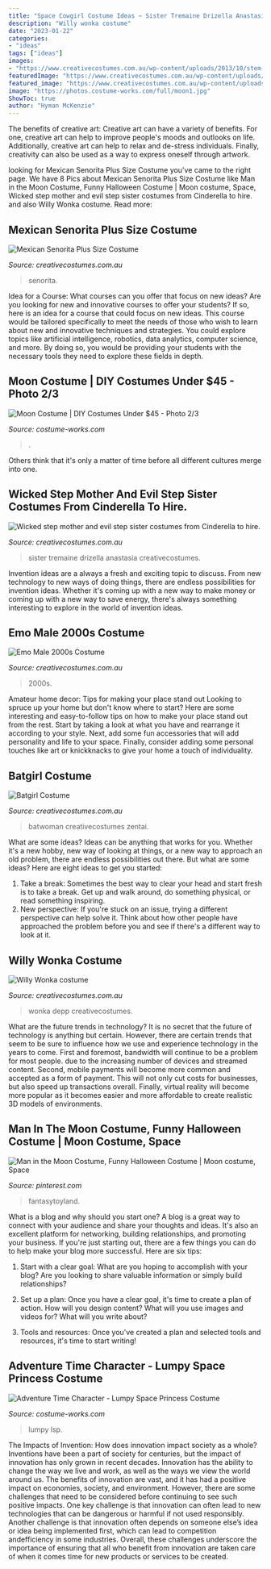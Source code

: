 ```yaml
---
title: "Space Cowgirl Costume Ideas ~ Sister Tremaine Drizella Anastasia Creativecostumes"
description: "Willy wonka costume"
date: "2023-01-22"
categories:
- "ideas"
tags: ["ideas"]
images:
- "https://www.creativecostumes.com.au/wp-content/uploads/2013/10/stem-punk-687x1024.jpg"
featuredImage: "https://www.creativecostumes.com.au/wp-content/uploads/2014/07/RWP_218_web-768x1024.jpg"
featured_image: "https://www.creativecostumes.com.au/wp-content/uploads/2014/07/RWP_218_web-768x1024.jpg"
image: "https://photos.costume-works.com/full/moon1.jpg"
ShowToc: true
author: "Hyman McKenzie"
---
```



The benefits of creative art:
Creative art can have a variety of benefits. For one, creative art can help to improve people's moods and outlooks on life. Additionally, creative art can help to relax and de-stress individuals. Finally, creativity can also be used as a way to express oneself through artwork.

	

		
looking for Mexican Senorita Plus Size Costume you've came to the right page. We have 8 Pics about Mexican Senorita Plus Size Costume like Man in the Moon Costume, Funny Halloween Costume | Moon costume, Space, Wicked step mother and evil step sister costumes from Cinderella to hire. and also Willy Wonka costume. Read more:
		
    
## Mexican Senorita Plus Size Costume

<img loading=lazy src="https://www.creativecostumes.com.au/wp-content/uploads/2018/07/CC_April_18_169-768x1024.jpg" onerror="this.onerror=null;this.src='https://tse1.mm.bing.net/th?id=OIP.RYwhM5AJisGeIl4ixr4QlQHaJ4&amp;pid=15.1';" alt="Mexican Senorita Plus Size Costume">

_Source: creativecostumes.com.au_

>senorita. 

	

Idea for a Course: What courses can you offer that focus on new ideas?
Are you looking for new and innovative courses to offer your students? If so, here is an idea for a course that could focus on new ideas. This course would be tailored specifically to meet the needs of those who wish to learn about new and innovative techniques and strategies. You could explore topics like artificial intelligence, robotics, data analytics, computer science, and more. By doing so, you would be providing your students with the necessary tools they need to explore these fields in depth.

    
## Moon Costume | DIY Costumes Under $45 - Photo 2/3

<img loading=lazy src="https://photos.costume-works.com/full/moon1.jpg" onerror="this.onerror=null;this.src='https://tse3.mm.bing.net/th?id=OIP.fRIQDxqEHcj8foPdOdFXggHaLH&amp;pid=15.1';" alt="Moon Costume | DIY Costumes Under $45 - Photo 2/3">

_Source: costume-works.com_

>. 

	

Others think that it's only a matter of time before all different cultures merge into one.

    
## Wicked Step Mother And Evil Step Sister Costumes From Cinderella To Hire.

<img loading=lazy src="https://www.creativecostumes.com.au/wp-content/uploads/2014/07/RWP_218_web-768x1024.jpg" onerror="this.onerror=null;this.src='https://tse1.mm.bing.net/th?id=OIP.FT5Zk7_MHCiHIrAFZCZGAwHaJ4&amp;pid=15.1';" alt="Wicked step mother and evil step sister costumes from Cinderella to hire.">

_Source: creativecostumes.com.au_

>sister tremaine drizella anastasia creativecostumes. 

	

Invention ideas are a always a fresh and exciting topic to discuss. From new technology to new ways of doing things, there are endless possibilities for invention ideas. Whether it's coming up with a new way to make money or coming up with a new way to save energy, there's always something interesting to explore in the world of invention ideas.

    
## Emo Male 2000s Costume

<img loading=lazy src="https://www.creativecostumes.com.au/wp-content/uploads/2017/03/unspecified1-510x680.jpg" onerror="this.onerror=null;this.src='https://tse4.mm.bing.net/th?id=OIP.3FMJvxBE6ZIUitfweIIWLgHaJ4&amp;pid=15.1';" alt="Emo Male 2000s Costume">

_Source: creativecostumes.com.au_

>2000s. 

	

Amateur home decor: Tips for making your place stand out
Looking to spruce up your home but don't know where to start? Here are some interesting and easy-to-follow tips on how to make your place stand out from the rest. Start by taking a look at what you have and rearrange it according to your style. Next, add some fun accessories that will add personality and life to your space. Finally, consider adding some personal touches like art or knickknacks to give your home a touch of individuality.

    
## Batgirl Costume

<img loading=lazy src="https://www.creativecostumes.com.au/wp-content/uploads/2014/02/P1040385-682x1024.jpg" onerror="this.onerror=null;this.src='https://tse2.mm.bing.net/th?id=OIP.lotVndBRh0ZuN5baypVnygHaLH&amp;pid=15.1';" alt="Batgirl Costume">

_Source: creativecostumes.com.au_

>batwoman creativecostumes zentai. 

	

What are some ideas?
Ideas can be anything that works for you. Whether it's a new hobby, new way of looking at things, or a new way to approach an old problem, there are endless possibilities out there. But what are some ideas? Here are eight ideas to get you started: 
1. Take a break: Sometimes the best way to clear your head and start fresh is to take a break. Get up and walk around, do something physical, or read something inspiring. 
2. New perspective: If you're stuck on an issue, trying a different perspective can help solve it. Think about how other people have approached the problem before you and see if there's a different way to look at it. 

    
## Willy Wonka Costume

<img loading=lazy src="https://www.creativecostumes.com.au/wp-content/uploads/2013/10/stem-punk-687x1024.jpg" onerror="this.onerror=null;this.src='https://tse2.mm.bing.net/th?id=OIP.FIxBOyOmPXnnOQlxCEOemwHaLC&amp;pid=15.1';" alt="Willy Wonka costume">

_Source: creativecostumes.com.au_

>wonka depp creativecostumes. 

	

What are the future trends in technology?
It is no secret that the future of technology is anything but certain. However, there are certain trends that seem to be sure to influence how we use and experience technology in the years to come. 
First and foremost, bandwidth will continue to be a problem for most people. due to the increasing number of devices and streamed content. Second, mobile payments will become more common and accepted as a form of payment. This will not only cut costs for businesses, but also speed up transactions overall. Finally, virtual reality will become more popular as it becomes easier and more affordable to create realistic 3D models of environments.

    
## Man In The Moon Costume, Funny Halloween Costume | Moon Costume, Space

<img loading=lazy src="https://i.pinimg.com/736x/eb/57/c0/eb57c0576290c7d3d443dcb0baf04eb4--adult-halloween-halloween-ideas.jpg" onerror="this.onerror=null;this.src='https://tse3.mm.bing.net/th?id=OIP.R2GouZ-56EK5Kqhb44e5eAHaLI&amp;pid=15.1';" alt="Man in the Moon Costume, Funny Halloween Costume | Moon costume, Space">

_Source: pinterest.com_

>fantasytoyland. 

	

What is a blog and why should you start one?
A blog is a great way to connect with your audience and share your thoughts and ideas. It's also an excellent platform for networking, building relationships, and promoting your business. If you're just starting out, there are a few things you can do to help make your blog more successful. Here are six tips:
1. Start with a clear goal: What are you hoping to accomplish with your blog? Are you looking to share valuable information or simply build relationships?

2. Set up a plan: Once you have a clear goal, it's time to create a plan of action. How will you design content? What will you use images and videos for? What will you write about?

3. Tools and resources: Once you've created a plan and selected tools and resources, it's time to start writing!

    
## Adventure Time Character - Lumpy Space Princess Costume

<img loading=lazy src="https://photos.costume-works.com/full/lumpy_space_princess.jpg" onerror="this.onerror=null;this.src='https://tse1.mm.bing.net/th?id=OIP.AYKcH1c7GW3IC4HVkEQ_awHaJ3&amp;pid=15.1';" alt="Adventure Time Character - Lumpy Space Princess Costume">

_Source: costume-works.com_

>lumpy lsp. 

	

The Impacts of Invention: How does innovation impact society as a whole?
Inventions have been a part of society for centuries, but the impact of innovation has only grown in recent decades. Innovation has the ability to change the way we live and work, as well as the ways we view the world around us. The benefits of innovation are vast, and it has had a positive impact on economies, society, and environment. However, there are some challenges that need to be considered before continuing to see such positive impacts. One key challenge is that innovation can often lead to new technologies that can be dangerous or harmful if not used responsibly. Another challenge is that innovation often depends on someone else’s idea or idea being implemented first, which can lead to competition andefficiency in some industries. Overall, these challenges underscore the importance of ensuring that all who benefit from innovation are taken care of when it comes time for new products or services to be created.

